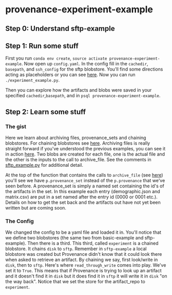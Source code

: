 # provenance-experiment-example

## Step 0: Understand sftp-example

## Step 1: Run some stuff

First you run `conda env create`, `source activate
provenance-experiment-example`. Now open up `config.yaml`. In the config fill in
the `cachedir`, `basepath`, and `ssh_config` for the sftp blobstore. You'll find
some directions acting as placeholders or you can see [here](#the-config). Now
you can run `./experiment_example.py`.

Then you can explore how the artifacts and blobs were saved in your specified
`cachedir`,`basepath`, and in `psql provenance-experiment-example`.

## Step 2: Learn some stuff

### The gist
Here we learn about archiving files, provenance\_sets and chaining blobstores.
For chaining blobstores see [here](#the-config). Archiving files is really
straight forward if you've understood the previous examples, you can see it in
action [here](sftp\_example.py#62). Two blobs are created for each file, one is
the actual file and the other is the inputs to the call to archive_file. See the
comments in [sftp\_example.py](sftp\_example.py) for additional detail.

At the top of the function that contains the calls to `archive_file`
(see [here](sftp\_example.py#54)) you'll see we have `p.provenance_set` instead
of the `p.provenance` that we've seen before. A provenance_set is simply a named
set containing the id's of the artifacts in the set. In this example each entry
(demographic.json and matrix.csv) are put in a set named after the entry id
(0000 or 0001 etc.). Details on how to get the set back and the artifacts out
have not yet been written but are coming soon.

### The Config
We changed the config to be a yaml file and loaded it in. You'll notice that we
define two blobstores (the same two from basic-example and sftp-example). Then
there is a third. This third, called `experiment` is a chained blobstore. It
chains `disk` to `sftp`. Remember in `sftp-example` a local blobstore was
created but Provenance didn't know that it could look there when asked to
retrieve an artifact. By chaining we say, first look/write in `disk`, then to
`sftp`. Here's where `read_through_write` comes into play. We've set it to
`True`. This means that if Provenance is trying to look up an artifact and it
doesn't find it in `disk` but it does find it in `sftp` it will write it in
`disk` "on the way back". Notice that we set the store for the artifact_repo to
`experiment`.
